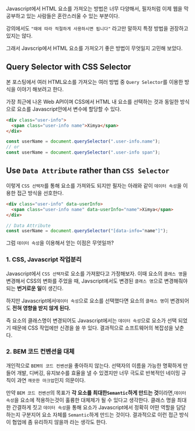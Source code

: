 Javascript에서 HTML 요소를 가져오는 방법은 너무 다양해서, 필자처럼  이제 웹을 막 공부하고 있는 사람들은 혼란스러울 수 있는 부분이다.

강의에서도 `"때에 따라 적절하게 사용하시면 됩니다"` 라고만 말하지 특정 방법을 권장하고 있지는 않다.

그래서 Javscrip에서 HTML 요소를 가져오기 좋은 방법이 무엇일지 고민해 보았다.


## Query Selector with CSS Selector
본 포스팅에서 여러 HTML요소를 가져오는 여러 방법 중 `Query Selector`를 이용한 방식을 이야기 해보려고 한다.

가장 최근에 나온 Web API이며 CSS에서 HTML 내 요소를 선택하는 것과 동일한 방식으로 요소를 Javascript안에서 변수에 할당할 수 있다.

```html 
<div class="user-info">
  <span class="user-info name">Ximya</span>
</div>
```

```javascript
const userName = document.querySelector(".user-info.name");
// or
const userName = document.querySelector(".user-info span");
```

## Use `Data Attribute` rather than `CSS Selector`

이렇게 `CSS 선택자`를 통해 요소를 가져와도 되지만 필자는 아래와 같이 `데이터 속성`을 이용한 접근 방식을 선호한다.

```html
<div class="user-info" data-userInfo>
  <span class="user-info name" data-userInfo="name">Ximya</span>
</div>
```

```javascript 
// Data Attribute
const userName = document.querySelector("[data-info="name"]");
```


그럼 `데이터 속성`을 이용해서 얻는 이점은 무엇일까?

### 1. CSS, Javascript 작업분리
Javascript에서 `CSS 선택자`로 요소를 가져왔다고 가정해보자.
이때 요소의 `클래스 명`을 변경해서 CSS의 변화를 주었을 때, Javscript에서도 변경된 `클래스 명`으로 변경해줘야 되는 **번거로운 일**이 생긴다.

하지만 Javascript에서`데이터 속성`으로 요소를 선택했다면 요소의 `클래스 명`이 변경되어도 **전혀 영향을 받지 않게 된다.**

즉 요소의 클래스명이 변경되어도 Javascript에서는 `데이터 속성`으로 요소가 선택 되었기 때문에 CSS 작업에만 신경을 쓸 쑤 있다. 결과적으로 소프트웨어의 복잡성을 낮춘다.


### 2. BEM 코드 컨벤션을 대체
개인적으로 `BEM의 코드 컨벤션`을 좋아하지 않는다.
선택자의 이름을 가능한 명확하게 만들어 개발, 디버깅, 유지보수를 효율을 낼 수 있겠지만 너무 극도로 반복적인 네이밍 규칙이 과연 `깨끗한 마크업`인지 의문이다.

만약 `BEM 코드 컨벤션`의 목표가 **각 요소를 최대한`Semantic`하게 만드는 것**이라면,`데이터 속성`을 요소에 적용하는것이 훌륭한 대체제가 될 수 있다고 생각한다. 클래스 명을 최대한 간결하게 짓고 `데이터 속성`을 통해 요소가 Javascript에서 정확히 어떤 역할을 담당하는지 구분지어 요소 자체를 `Semantic`하게 만드는 것이다. 결과적으로 이런 접근 방식이 협업에 좀 유리하지 않을까 라는 생각도 한다.








